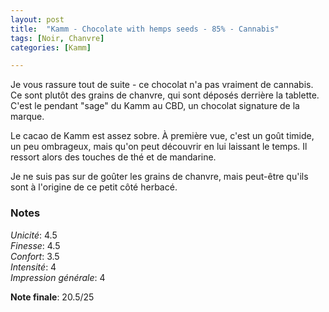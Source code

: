 ```yaml
---
layout: post
title:  "Kamm - Chocolate with hemps seeds - 85% - Cannabis"
tags: [Noir, Chanvre] 
categories: [Kamm]

---
```


Je vous rassure tout de suite - ce chocolat n'a pas vraiment de cannabis. Ce sont plutôt des grains de chanvre, qui sont déposés derrière la tablette. C'est le pendant "sage" du Kamm au CBD, un chocolat signature de la marque.

Le cacao de Kamm est assez sobre. À première vue, c'est un goût timide, un peu ombrageux, mais qu'on peut découvrir en lui laissant le temps. Il ressort alors des touches de thé et de mandarine. 

Je ne suis pas sur de goûter les grains de chanvre, mais peut-être qu'ils sont à l'origine de ce petit côté herbacé.


### Notes

_Unicité_: 4.5  
_Finesse_: 4.5  
_Confort_: 3.5  
_Intensité_: 4  
_Impression générale_: 4

**Note finale**: 20.5/25